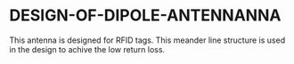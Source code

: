 # DESIGN-OF-DIPOLE-ANTENNANNA
This antenna is designed for RFID tags. This meander line structure is used in the design to achive the low return loss.
